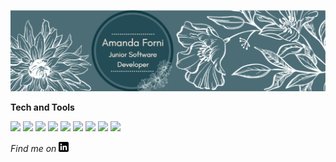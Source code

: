 [![Header](https://raw.githubusercontent.com/amandaforni/amandaforni/main/githubImage.png "Header")](http://www.amandaforni.co.uk)

**Tech and Tools**

![](https://img.shields.io/badge/OS-Linux-lightgrey)
![](https://img.shields.io/badge/OS-Windows-lightgrey)
![](https://img.shields.io/badge/HTML-orange)
![](https://img.shields.io/badge/CSS-orange)
![](https://img.shields.io/badge/Javascript-orange)
![](https://img.shields.io/badge/jQuery-orange)
![](https://img.shields.io/badge/Node.js-orange)
![](https://img.shields.io/badge/learning-Python-orange)
![](https://img.shields.io/badge/learning-AWS-blueviolent)

*Find me on* [![LinkedIn][2.1]][2]

[2.1]: https://raw.githubusercontent.com/amandaforni/amandaforni/main/linkedin.png

[1]: https://twitter.com/amandaforni
[2]: https://www.linkedin.com/in/amandaforni/

<!--
**amandaforni/amandaforni** is a ✨ _special_ ✨ repository because its `README.md` (this file) appears on your GitHub profile.

Here are some ideas to get you started:

- 🔭 I’m currently working on ...
- 🌱 I’m currently learning ...
- 👯 I’m looking to collaborate on ...
- 🤔 I’m looking for help with ...
- 💬 Ask me about ...
- 📫 How to reach me: ...
- 😄 Pronouns: ...
- ⚡ Fun fact: ...
-->
